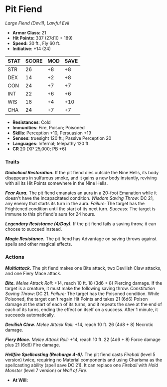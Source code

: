 # Pit Fiend

*Large Fiend (Devil), Lawful Evil*

- **Armor Class:** 21
- **Hit Points:** 337 (27d10 + 189)
- **Speed:** 30 ft., Fly 60 ft.
- **Initiative**: +14 (24)

|STAT|SCORE|MOD|SAVE|
| --- | --- | --- | ---- |
| STR | 26 | +8 | +8 |
| DEX | 14 | +2 | +8 |
| CON | 24 | +7 | +7 |
| INT | 22 | +6 | +6 |
| WIS | 18 | +4 | +10 |
| CHA | 24 | +7 | +7 |

- **Resistances**: Cold
- **Immunities**: Fire, Poison; Poisoned
- **Skills**: Perception +10, Persuasion +19
- **Senses**: truesight 120 ft.; Passive Perception 20
- **Languages**: Infernal; telepathy 120 ft.
- **CR** 20 (XP 25,000; PB +6)

### Traits

***Diabolical Restoration.*** If the pit fiend dies outside the Nine Hells, its body disappears in sulfurous smoke, and it gains a new body instantly, reviving with all its Hit Points somewhere in the Nine Hells.

***Fear Aura.*** The pit fiend emanates an aura in a 20-foot Emanation while it doesn't have the Incapacitated condition. *Wisdom Saving Throw*: DC 21, any enemy that starts its turn in the aura. *Failure:*  The target has the Frightened condition until the start of its next turn. *Success:*  The target is immune to this pit fiend's aura for 24 hours.

***Legendary Resistance (4/Day).*** If the pit fiend fails a saving throw, it can choose to succeed instead.

***Magic Resistance.*** The pit fiend has Advantage on saving throws against spells and other magical effects.


### Actions

***Multiattack.*** The pit fiend makes one Bite attack, two Devilish Claw attacks, and one Fiery Mace attack.

***Bite.*** *Melee Attack Roll:* +14, reach 10 ft. 18 (3d6 + 8) Piercing damage. If the target is a creature, it must make the following saving throw. *Constitution Saving Throw*: DC 21. *Failure:*  The target has the Poisoned condition. While Poisoned, the target can't regain Hit Points and takes 21 (6d6) Poison damage at the start of each of its turns, and it repeats the save at the end of each of its turns, ending the effect on itself on a success. After 1 minute, it succeeds automatically.

***Devilish Claw.*** *Melee Attack Roll:* +14, reach 10 ft. 26 (4d8 + 8) Necrotic damage.

***Fiery Mace.*** *Melee Attack Roll:* +14, reach 10 ft. 22 (4d6 + 8) Force damage plus 21 (6d6) Fire damage.

***Hellfire Spellcasting (Recharge 4-6).*** The pit fiend casts *Fireball* (level 5 version) twice, requiring no Material components and using Charisma as the spellcasting ability (spell save DC 21). It can replace one *Fireball* with *Hold Monster* (level 7 version) or *Wall of Fire*.

- **At Will:**

